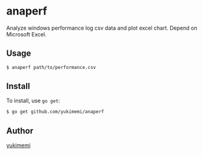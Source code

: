 # anaperf
Analyze windows performance log csv data and plot excel chart.
Depend on Microsoft Excel.

## Usage

```bash
$ anaperf path/to/performance.csv
```

## Install

To install, use `go get`:

```bash
$ go get github.com/yukimemi/anaperf
```

## Author

[yukimemi](https://github.com/yukimemi)

